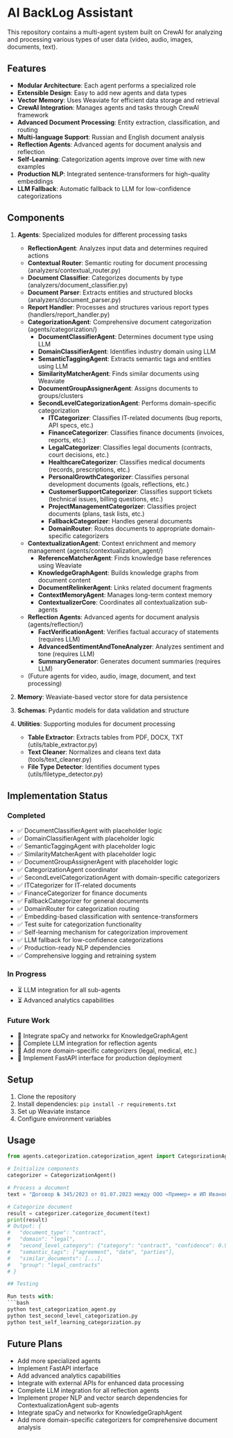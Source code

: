

# AI BackLog Assistant

This repository contains a multi-agent system built on CrewAI for analyzing and processing various types of user data (video, audio, images, documents, text).

## Features

- **Modular Architecture**: Each agent performs a specialized role
- **Extensible Design**: Easy to add new agents and data types
- **Vector Memory**: Uses Weaviate for efficient data storage and retrieval
- **CrewAI Integration**: Manages agents and tasks through CrewAI framework
- **Advanced Document Processing**: Entity extraction, classification, and routing
- **Multi-language Support**: Russian and English document analysis
- **Reflection Agents**: Advanced agents for document analysis and reflection
- **Self-Learning**: Categorization agents improve over time with new examples
- **Production NLP**: Integrated sentence-transformers for high-quality embeddings
- **LLM Fallback**: Automatic fallback to LLM for low-confidence categorizations

## Components

1. **Agents**: Specialized modules for different processing tasks
   - **ReflectionAgent**: Analyzes input data and determines required actions
   - **Contextual Router**: Semantic routing for document processing (analyzers/contextual_router.py)
   - **Document Classifier**: Categorizes documents by type (analyzers/document_classifier.py)
   - **Document Parser**: Extracts entities and structured blocks (analyzers/document_parser.py)
   - **Report Handler**: Processes and structures various report types (handlers/report_handler.py)
   - **CategorizationAgent**: Comprehensive document categorization (agents/categorization/)
     - **DocumentClassifierAgent**: Determines document type using LLM
     - **DomainClassifierAgent**: Identifies industry domain using LLM
     - **SemanticTaggingAgent**: Extracts semantic tags and entities using LLM
     - **SimilarityMatcherAgent**: Finds similar documents using Weaviate
     - **DocumentGroupAssignerAgent**: Assigns documents to groups/clusters
     - **SecondLevelCategorizationAgent**: Performs domain-specific categorization
       - **ITCategorizer**: Classifies IT-related documents (bug reports, API specs, etc.)
       - **FinanceCategorizer**: Classifies finance documents (invoices, reports, etc.)
       - **LegalCategorizer**: Classifies legal documents (contracts, court decisions, etc.)
       - **HealthcareCategorizer**: Classifies medical documents (records, prescriptions, etc.)
       - **PersonalGrowthCategorizer**: Classifies personal development documents (goals, reflections, etc.)
       - **CustomerSupportCategorizer**: Classifies support tickets (technical issues, billing questions, etc.)
       - **ProjectManagementCategorizer**: Classifies project documents (plans, task lists, etc.)
       - **FallbackCategorizer**: Handles general documents
       - **DomainRouter**: Routes documents to appropriate domain-specific categorizers
   - **ContextualizationAgent**: Context enrichment and memory management (agents/contextualization_agent/)
     - **ReferenceMatcherAgent**: Finds knowledge base references using Weaviate
     - **KnowledgeGraphAgent**: Builds knowledge graphs from document content
     - **DocumentRelinkerAgent**: Links related document fragments
     - **ContextMemoryAgent**: Manages long-term context memory
     - **ContextualizerCore**: Coordinates all contextualization sub-agents
   - **Reflection Agents**: Advanced agents for document analysis (agents/reflection/)
     - **FactVerificationAgent**: Verifies factual accuracy of statements (requires LLM)
     - **AdvancedSentimentAndToneAnalyzer**: Analyzes sentiment and tone (requires LLM)
     - **SummaryGenerator**: Generates document summaries (requires LLM)
   - (Future agents for video, audio, image, document, and text processing)

2. **Memory**: Weaviate-based vector store for data persistence

3. **Schemas**: Pydantic models for data validation and structure

4. **Utilities**: Supporting modules for document processing
   - **Table Extractor**: Extracts tables from PDF, DOCX, TXT (utils/table_extractor.py)
   - **Text Cleaner**: Normalizes and cleans text data (tools/text_cleaner.py)
   - **File Type Detector**: Identifies document types (utils/filetype_detector.py)

## Implementation Status

### Completed
- ✅ DocumentClassifierAgent with placeholder logic
- ✅ DomainClassifierAgent with placeholder logic
- ✅ SemanticTaggingAgent with placeholder logic
- ✅ SimilarityMatcherAgent with placeholder logic
- ✅ DocumentGroupAssignerAgent with placeholder logic
- ✅ CategorizationAgent coordinator
- ✅ SecondLevelCategorizationAgent with domain-specific categorizers
- ✅ ITCategorizer for IT-related documents
- ✅ FinanceCategorizer for finance documents
- ✅ FallbackCategorizer for general documents
- ✅ DomainRouter for categorization routing
- ✅ Embedding-based classification with sentence-transformers
- ✅ Test suite for categorization functionality
- ✅ Self-learning mechanism for categorization improvement
- ✅ LLM fallback for low-confidence categorizations
- ✅ Production-ready NLP dependencies
- ✅ Comprehensive logging and retraining system

### In Progress
- ⏳ LLM integration for all sub-agents
- ⏳ Advanced analytics capabilities

### Future Work
- 🔮 Integrate spaCy and networkx for KnowledgeGraphAgent
- 🔮 Complete LLM integration for reflection agents
- 🔮 Add more domain-specific categorizers (legal, medical, etc.)
- 🔮 Implement FastAPI interface for production deployment

## Setup

1. Clone the repository
2. Install dependencies: `pip install -r requirements.txt`
3. Set up Weaviate instance
4. Configure environment variables

## Usage

```python
from agents.categorization.categorization_agent import CategorizationAgent

# Initialize components
categorizer = CategorizationAgent()

# Process a document
text = "Договор № 345/2023 от 01.07.2023 между ООО «Пример» и ИП Иванов"

# Categorize document
result = categorizer.categorize_document(text)
print(result)
# Output: {
#   "document_type": "contract",
#   "domain": "legal",
#   "second_level_category": {"category": "contract", "confidence": 0.95, "source": "legal"},
#   "semantic_tags": ["agreement", "date", "parties"],
#   "similar_documents": [...],
#   "group": "legal_contracts"
# }

## Testing

Run tests with:
```bash
python test_categorization_agent.py
python test_second_level_categorization.py
python test_self_learning_categorization.py
```

## Future Plans

- Add more specialized agents
- Implement FastAPI interface
- Add advanced analytics capabilities
- Integrate with external APIs for enhanced data processing
- Complete LLM integration for all reflection agents
- Implement proper NLP and vector search dependencies for ContextualizationAgent sub-agents
- Integrate spaCy and networkx for KnowledgeGraphAgent
- Add more domain-specific categorizers for comprehensive document analysis

